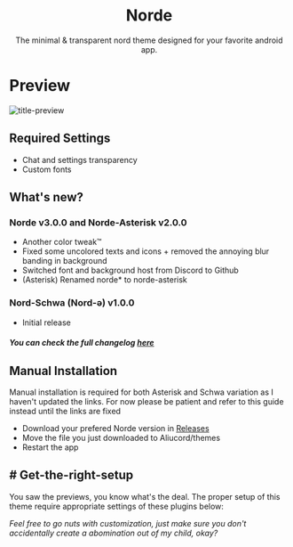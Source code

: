 <h1 align="center">
  Norde
</h1>

<p align="center">
The minimal & transparent nord theme designed for your favorite android app.
</p>

# Preview

![title-preview](https://raw.githubusercontent.com/kartoflu/norde/main/previews/title.png)

## Required Settings
- Chat and settings transparency 
- Custom fonts

## What's new?
### Norde v3.0.0 and Norde-Asterisk v2.0.0
- Another color tweak™
- Fixed some uncolored texts and icons + removed the annoying blur banding in background
- Switched font and background host from Discord to Github
- (Asterisk) Renamed norde* to norde-asterisk
### Nord-Schwa (Nord-ə) v1.0.0
- Initial release
##### You can check the full changelog [here](https://github.com/kartoflu/norde/blob/main/CHANGELOG.md)

## Manual Installation
Manual installation is required for both Asterisk and Schwa variation as I haven't updated the links. For now please be patient and refer to this guide instead until the links are fixed
- Download your prefered Norde version in [Releases](https://github.com/kartoflu/norde/releases/tag/v1.0.0)
- Move the file you just downloaded to Aliucord/themes
- Restart the app

## # Get-the-right-setup
You saw the previews, you know what's the deal. The proper setup of this theme require appropriate settings of these plugins below:

*Feel free to go nuts with customization, just make sure you don't accidentally create a abomination out of my child, okay?*
